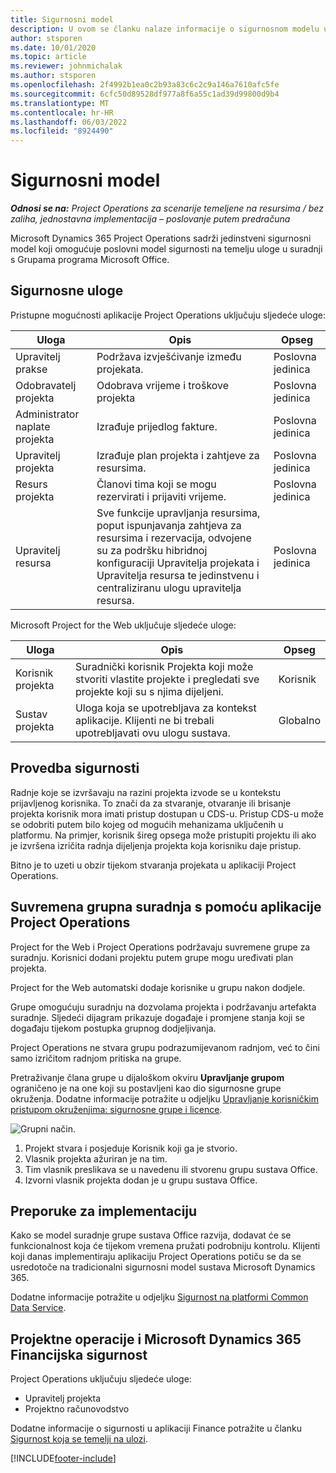 ```yaml
---
title: Sigurnosni model
description: U ovom se članku nalaze informacije o sigurnosnom modelu u programu Dynamics 365 Project Operations.
author: stsporen
ms.date: 10/01/2020
ms.topic: article
ms.reviewer: johnmichalak
ms.author: stsporen
ms.openlocfilehash: 2f4992b1ea0c2b93a83c6c2c9a146a7610afc5fe
ms.sourcegitcommit: 6cfc50d89528df977a8f6a55c1ad39d99800d9b4
ms.translationtype: MT
ms.contentlocale: hr-HR
ms.lasthandoff: 06/03/2022
ms.locfileid: "8924490"
---
```

# <a name="security-model"></a>Sigurnosni model

_**Odnosi se na:** Project Operations za scenarije temeljene na resursima / bez zaliha, jednostavna implementacija – poslovanje putem predračuna_



Microsoft Dynamics 365 Project Operations sadrži jedinstveni sigurnosni model koji omogućuje poslovni model sigurnosti na temelju uloge u suradnji s Grupama programa Microsoft Office. 


## <a name="security-roles"></a>Sigurnosne uloge
Pristupne mogućnosti aplikacije Project Operations uključuju sljedeće uloge:

| Uloga                          | Opis                                                                                                                                                                 | Opseg |
|-------------------------------|-----------------------------------------------------------------------------------------------------------------------------------------------------------------------------|------|
| Upravitelj prakse              | Podržava izvješćivanje između projekata.                                                                                                            | Poslovna jedinica              |
| Odobravatelj projekta              | Odobrava vrijeme i troškove projekta                                                                                                                              | Poslovna jedinica |
| Administrator naplate projekta | Izrađuje prijedlog fakture.                                                                                                                                                 | Poslovna jedinica |
| Upravitelj projekta               | Izrađuje plan projekta i zahtjeve za resursima.                                                                                                                              | Poslovna jedinica |
| Resurs projekta              | Članovi tima koji se mogu rezervirati i prijaviti vrijeme.                                                                                                          | Poslovna jedinica|
| Upravitelj resursa              | Sve funkcije upravljanja resursima, poput ispunjavanja zahtjeva za resursima i rezervacija, odvojene su za podršku hibridnoj konfiguraciji Upravitelja projekata i Upravitelja resursa te jedinstvenu i centraliziranu ulogu upravitelja resursa. | Poslovna jedinica |


Microsoft Project for the Web uključuje sljedeće uloge:

| Uloga           | Opis                                                                                                        | Opseg  |
|----------------|--------------------------------------------------------------------------------------------------------------------|--------|
| Korisnik projekta   | Suradnički korisnik Projekta koji može stvoriti vlastite projekte i pregledati sve projekte koji su s njima dijeljeni. | Korisnik   |
| Sustav projekta | Uloga koja se upotrebljava za kontekst aplikacije. Klijenti ne bi trebali upotrebljavati ovu ulogu sustava.                                    | Globalno |

## <a name="security-enforcement"></a>Provedba sigurnosti
Radnje koje se izvršavaju na razini projekta izvode se u kontekstu prijavljenog korisnika. To znači da za stvaranje, otvaranje ili brisanje projekta korisnik mora imati pristup dostupan u CDS-u. Pristup CDS-u može se odobriti putem bilo kojeg od mogućih mehanizama uključenih u platformu. Na primjer, korisnik šireg opsega može pristupiti projektu ili ako je izvršena izričita radnja dijeljenja projekta koja korisniku daje pristup.

Bitno je to uzeti u obzir tijekom stvaranja projekata u aplikaciji Project Operations.

## <a name="modern-group-collaboration-with-project-operations"></a>Suvremena grupna suradnja s pomoću aplikacije Project Operations
Project for the Web i Project Operations podržavaju suvremene grupe za suradnju. Korisnici dodani projektu putem grupe mogu uređivati plan projekta.

Project for the Web automatski dodaje korisnike u grupu nakon dodjele.

Grupe omogućuju suradnju na dozvolama projekta i podržavanju artefakta suradnje. Sljedeći dijagram prikazuje događaje i promjene stanja koji se događaju tijekom postupka grupnog dodjeljivanja.

Project Operations ne stvara grupu podrazumijevanom radnjom, već to čini samo izričitom radnjom pritiska na grupe.

Pretraživanje člana grupe u dijaloškom okviru **Upravljanje grupom** ograničeno je na one koji su postavljeni kao dio sigurnosne grupe okruženja. Dodatne informacije potražite u odjeljku [Upravljanje korisničkim pristupom okruženjima: sigurnosne grupe i licence](/power-platform/admin/control-user-access).

![Grupni način.](./media/groupsmode.png)

1. Projekt stvara i posjeduje Korisnik koji ga je stvorio.
2. Vlasnik projekta ažuriran je na tim.
3. Tim vlasnik preslikava se u navedenu ili stvorenu grupu sustava Office.
4. Izvorni vlasnik projekta dodan je u grupu sustava Office.

## <a name="deployment-recommendation"></a>Preporuke za implementaciju
Kako se model suradnje grupe sustava Office razvija, dodavat će se funkcionalnost koja će tijekom vremena pružati podrobniju kontrolu. Klijenti koji danas implementiraju aplikaciju Project Operations potiču se da se usredotoče na tradicionalni sigurnosni model sustava Microsoft Dynamics 365.

Dodatne informacije potražite u odjeljku [Sigurnost na platformi Common Data Service](/power-platform/admin/wp-security).

## <a name="project-operations-and-microsoft-dynamics-365-finance-security"></a>Projektne operacije i Microsoft Dynamics 365 Financijska sigurnost
Project Operations uključuju sljedeće uloge:

- Upravitelj projekta
- Projektno računovodstvo

Dodatne informacije o sigurnosti u aplikaciji Finance potražite u članku [Sigurnost koja se temelji na ulozi](/dynamics365/fin-ops-core/dev-itpro/sysadmin/role-based-security).




[!INCLUDE[footer-include](../includes/footer-banner.md)]